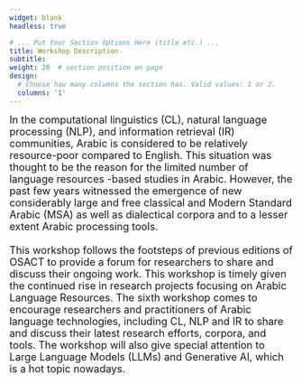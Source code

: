 ```yaml
---
widget: blank
headless: true

# ... Put Your Section Options Here (title etc.) ...
title: Workshop Description
subtitle:
weight: 20  # section position on page
design:
  # Choose how many columns the section has. Valid values: 1 or 2.
  columns: '1'
---
```


<div class="container">
        <div class="row">
          <div class="col-lg-8 mx-auto">
            <p class="lead"><font size = "4">In the computational linguistics (CL), natural language processing (NLP), and information retrieval (IR) communities, Arabic is considered to be relatively resource-poor compared to English. This situation was thought to be the reason for the limited number of language resources -based studies in Arabic. However, the past few years witnessed the emergence of new considerably large and free classical and Modern Standard Arabic (MSA) as well as dialectical corpora and to a lesser extent Arabic processing tools. <br><br>
This workshop follows the footsteps of previous editions of OSACT to provide a forum for researchers to share and discuss their ongoing work. This workshop is timely given the continued rise in research projects focusing on Arabic Language Resources. The sixth workshop comes to encourage researchers and practitioners of Arabic language technologies, including CL, NLP and IR to share and discuss their latest research efforts, corpora, and tools. The workshop will also give special attention to Large Language Models (LLMs) and Generative AI, which is a hot topic nowadays.
</font></p>
          </div>
        </div>
      </div>